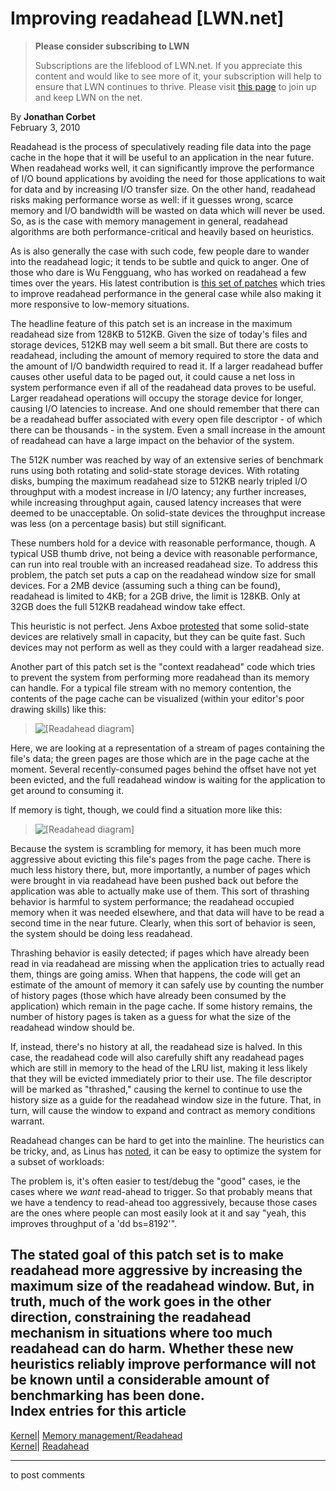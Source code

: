 # Improving readahead [LWN.net]

> **Please consider subscribing to LWN**
> 
> Subscriptions are the lifeblood of LWN.net. If you appreciate this content and would like to see more of it, your subscription will help to ensure that LWN continues to thrive. Please visit [this page](/Promo/nst-nag1/subscribe) to join up and keep LWN on the net. 

By **Jonathan Corbet**  
February 3, 2010 

Readahead is the process of speculatively reading file data into the page cache in the hope that it will be useful to an application in the near future. When readahead works well, it can significantly improve the performance of I/O bound applications by avoiding the need for those applications to wait for data and by increasing I/O transfer size. On the other hand, readahead risks making performance worse as well: if it guesses wrong, scarce memory and I/O bandwidth will be wasted on data which will never be used. So, as is the case with memory management in general, readahead algorithms are both performance-critical and heavily based on heuristics. 

As is also generally the case with such code, few people dare to wander into the readahead logic; it tends to be subtle and quick to anger. One of those who dare is Wu Fengguang, who has worked on readahead a few times over the years. His latest contribution is [this set of patches](http://lwn.net/Articles/372281/) which tries to improve readahead performance in the general case while also making it more responsive to low-memory situations. 

The headline feature of this patch set is an increase in the maximum readahead size from 128KB to 512KB. Given the size of today's files and storage devices, 512KB may well seem a bit small. But there are costs to readahead, including the amount of memory required to store the data and the amount of I/O bandwidth required to read it. If a larger readahead buffer causes other useful data to be paged out, it could cause a net loss in system performance even if all of the readahead data proves to be useful. Larger readahead operations will occupy the storage device for longer, causing I/O latencies to increase. And one should remember that there can be a readahead buffer associated with every open file descriptor - of which there can be thousands - in the system. Even a small increase in the amount of readahead can have a large impact on the behavior of the system. 

The 512K number was reached by way of an extensive series of benchmark runs using both rotating and solid-state storage devices. With rotating disks, bumping the maximum readahead size to 512KB nearly tripled I/O throughput with a modest increase in I/O latency; any further increases, while increasing throughput again, caused latency increases that were deemed to be unacceptable. On solid-state devices the throughput increase was less (on a percentage basis) but still significant. 

These numbers hold for a device with reasonable performance, though. A typical USB thumb drive, not being a device with reasonable performance, can run into real trouble with an increased readahead size. To address this problem, the patch set puts a cap on the readahead window size for small devices. For a 2MB device (assuming such a thing can be found), readahead is limited to 4KB; for a 2GB drive, the limit is 128KB. Only at 32GB does the full 512KB readahead window take effect. 

This heuristic is not perfect. Jens Axboe [protested](/Articles/372388/) that some solid-state devices are relatively small in capacity, but they can be quite fast. Such devices may not perform as well as they could with a larger readahead size. 

Another part of this patch set is the "context readahead" code which tries to prevent the system from performing more readahead than its memory can handle. For a typical file stream with no memory contention, the contents of the page cache can be visualized (within your editor's poor drawing skills) like this: 

> ![\[Readahead diagram\]](https://static.lwn.net/images/ns/kernel/context_readahead.png)

Here, we are looking at a representation of a stream of pages containing the file's data; the green pages are those which are in the page cache at the moment. Several recently-consumed pages behind the offset have not yet been evicted, and the full readahead window is waiting for the application to get around to consuming it. 

If memory is tight, though, we could find a situation more like this: 

> ![\[Readahead diagram\]](https://static.lwn.net/images/ns/kernel/context_readahead2.png)

Because the system is scrambling for memory, it has been much more aggressive about evicting this file's pages from the page cache. There is much less history there, but, more importantly, a number of pages which were brought in via readahead have been pushed back out before the application was able to actually make use of them. This sort of thrashing behavior is harmful to system performance; the readahead occupied memory when it was needed elsewhere, and that data will have to be read a second time in the near future. Clearly, when this sort of behavior is seen, the system should be doing less readahead. 

Thrashing behavior is easily detected; if pages which have already been read in via readahead are missing when the application tries to actually read them, things are going amiss. When that happens, the code will get an estimate of the amount of memory it can safely use by counting the number of history pages (those which have already been consumed by the application) which remain in the page cache. If some history remains, the number of history pages is taken as a guess for what the size of the readahead window should be. 

If, instead, there's no history at all, the readahead size is halved. In this case, the readahead code will also carefully shift any readahead pages which are still in memory to the head of the LRU list, making it less likely that they will be evicted immediately prior to their use. The file descriptor will be marked as "thrashed," causing the kernel to continue to use the history size as a guide for the readahead window size in the future. That, in turn, will cause the window to expand and contract as memory conditions warrant. 

Readahead changes can be hard to get into the mainline. The heuristics can be tricky, and, as Linus has [noted](/Articles/372402/), it can be easy to optimize the system for a subset of workloads: 

The problem is, it's often easier to test/debug the "good" cases, ie the cases where we _want_ read-ahead to trigger. So that probably means that we have a tendency to read-ahead too aggressively, because those cases are the ones where people can most easily look at it and say "yeah, this improves throughput of a 'dd bs=8192'". 

The stated goal of this patch set is to make readahead more aggressive by increasing the maximum size of the readahead window. But, in truth, much of the work goes in the other direction, constraining the readahead mechanism in situations where too much readahead can do harm. Whether these new heuristics reliably improve performance will not be known until a considerable amount of benchmarking has been done.  
Index entries for this article  
---  
[Kernel](/Kernel/Index)| [Memory management/Readahead](/Kernel/Index#Memory_management-Readahead)  
[Kernel](/Kernel/Index)| [Readahead](/Kernel/Index#Readahead)  
  


* * *

to post comments 
